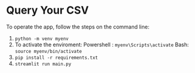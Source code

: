 # Query Your CSV

To operate the app, follow the steps on the command line:
1. `python -m venv myenv`
2. To activate the enviroment:
     Powershell : `myenv\Scripts\activate`
     Bash: `source myenv/bin/activate`
3. `pip install -r requirements.txt`
4. `streamlit run main.py`
